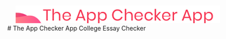 <div align="center"><img src="images/logo.png" alt="The App Checker App"></div>
# The App Checker App
College Essay Checker
